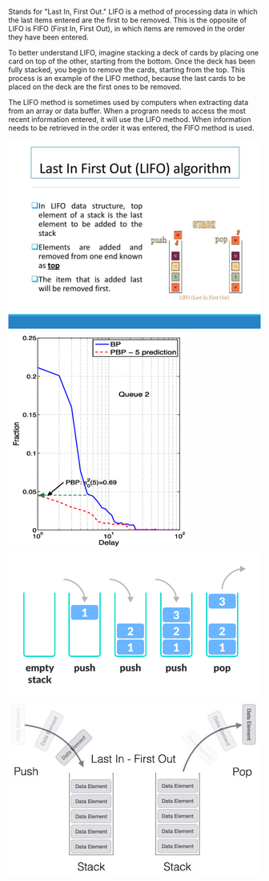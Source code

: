 Stands for "Last In, First Out." LIFO is a method of processing data in which the last items entered are the first to be removed. This is the opposite of LIFO is FIFO (First In, First Out), in which items are removed in the order they have been entered.

To better understand LIFO, imagine stacking a deck of cards by placing one card on top of the other, starting from the bottom. Once the deck has been fully stacked, you begin to remove the cards, starting from the top. This process is an example of the LIFO method, because the last cards to be placed on the deck are the first ones to be removed.

The LIFO method is sometimes used by computers when extracting data from an array or data buffer. When a program needs to access the most recent information entered, it will use the LIFO method. When information needs to be retrieved in the order it was entered, the FIFO method is used.

![image alt](https://github.com/AlexandrBerbat/Lab3OS/blob/main/lab3/res/1.jpg)
![image alt](https://github.com/AlexandrBerbat/Lab3OS/blob/main/lab3/res/2.png)
![image alt](https://github.com/AlexandrBerbat/Lab3OS/blob/main/lab3/res/3.png)
![image alt](https://github.com/AlexandrBerbat/Lab3OS/blob/main/lab3/res/4.jpg)
